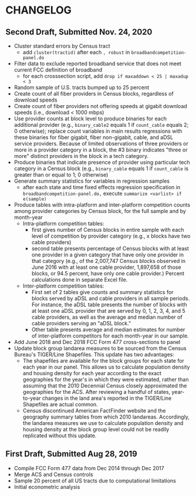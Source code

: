 # CHANGELOG
## Second Draft, Submitted Nov. 24, 2020
- Cluster standard errors by Census tract 
	- add `cluster(tractid)` after each `, robust` in `broadbandcompetition-panel.do`
- Filter data to exclude reported broadband service that does not meet current FCC definition of broadband
	- for each crosssection script, add `drop if maxaddown < 25 | maxadup < 3`
- Random sample of U.S. tracts bumped up to 25 percent
- Create count of all fiber providers in Census blocks, regardless of download speeds
- Create count of fiber providers not offering speeds at gigabit download speeds (i.e., download < 1000 mbps)
- Use provider counts at block level to produce binaries for each additional provider (e.g., `binary_cable2` equals 1 if `count_cable` equals 2; 0 otherwise); replace count variables in main results regressions with these binaries for fiber gigabit, fiber non-gigabit, cable, and aDSL service providers. Because of limited observations of three providers or more in a provider category in a block, the #3 binary indicates "three or more" distinct providers in the block in a tech category.
- Produce binaries that indicate presence of provider using particular tech category in a Census block (e.g., `binary_cable` equals 1 if `count_cable` is greater than or equal to 1; 0 otherwise)
- Generate summary statistics for variables in regression samples
	- after each state and time fixed effects regression specification in `broadbandcompetition-panel.do,` execute `summarize <varlist> if e(sample)`
- Produce tables with intra-platform and inter-platform competition counts among provider categories by Census block, for the full sample and by month-year
	- Intra-platform competition tables:
		- first gives number of Census blocks in entire sample with each level of competition by provider category (e.g., x blocks have two cable providers)
		- second table presents percentage of Census blocks with at least one provider in a given category that have only one provider in that category (e.g., of the 2,007,747 Census blocks observed in June 2016 with at least one cable provider, 1,897,658 of those blocks, or 94.5 percent, have only one cable provider.) Percent calculations done in separate Excel file.
	- Inter-platform competition tables:
		- First set of 2 tables give counts and summary statistics for blocks served by aDSL and cable providers in all sample periods. For instance, the aDSL table presents the number of blocks with at least one aDSL provider that are served by 0, 1, 2, 3, 4, and 5 cable providers, as well as the average and median number of cable providers serving an "aDSL block."
		- Other table presents average and median estimates for number of inter-platform competitors for each month-year in our sample.
- Add June 2018 and Dec 2018 FCC Form 477 cross-sections to panel
- Update block group landarea measures to be sourced from the Census Bureau's TIGER/Line Shapefiles. This update has two advantages:
	- The shapefiles are available for the block groups for each state for each year in our panel. This allows us to calculate population density and housing density for each year according to the exact geographies for the year's in which they were estimated, rather than assuming that the 2010 Decennial Census closely approximated the geographies for the ACS. After reviewing a handful of states, year-to-year changes in the land area's reported in the TIGER/Line Shapefiles are actual common.
	- Census discontinued American FactFinder website and the geography summary tables from which 2010 landareas. Accordingly, the landarea measures we use to calculate population density and housing density at the block group level could not be readily replicated without this update.

## First Draft, Submitted Aug 28, 2019
- Compile FCC Form 477 data from Dec 2014 through Dec 2017
- Merge ACS and Census controls
- Sample 20 percent of all US tracts due to computational limitations
- Initial econometric analysis
